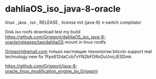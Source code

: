 # dahliaOS_iso_java-8-oracle
linux , java , iso , RELEASE , license mit (java-8) <-switch compilator

Disk.iso roofs download test my build https://github.com/Griggorii/dahliaOS_iso_java-8-oracle/releases/tag/dahliaOS mount in linux rootfs

Griggorii@gmail.com только настоящие технологии bitcoin support real technology new fix 1Fps612daCcb7vYN2bFDRoDuUnrjJESDmk

https://github.com/Griggorii/java-8-oracle_linux_modification_engine_by_Griggorii
